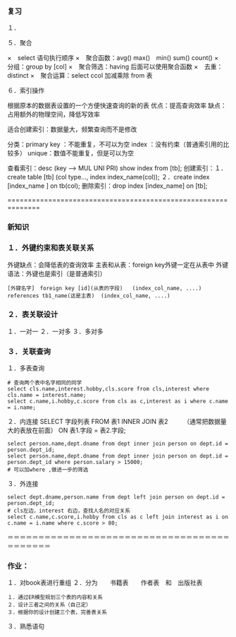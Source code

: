 ### 复习

１．

５．聚合

×　select 语句执行顺序
×　聚合函数：avg()    max()　min()   sum()   count()
×　分组：group by  [col]
×　聚合筛选：having  后面可以使用聚合函数
×　去重：distinct
×　聚合运算：select   ccol 加减乘除  from 表

６．索引操作

根据原本的数据表设置的一个方便快速查询的新的表
优点：提高查询效率
缺点：占用额外的物理空间，降低写效率

适合创建索引：数据量大，频繁查询而不是修改

分类：primary key ：不能重复，不可以为空
			index ：没有约束（普通索引用的比较多）
			unique：数值不能重复，但是可以为空

查看索引：desc      (key  -->  MUL  UNI   PRI)
					 show index from [tb];
创建索引：１．create  table  [tb]  (col type...,  index   index_name(col));
					  ２．create index   [index_name ]  on tb(col);
删除索引：drop index 	[index_name]	 on [tb];

==============================================================

### 新知识

### １．外键约束和表关联关系

外键缺点：会降低表的查询效率
主表和从表：foreign key外键一定在从表中
外键语法：外键也是索引（是普通索引）

```mysql
[外键名字]　foreign key [id](从表的字段)   (index_col_name, ....)
references tb1_name(这是主表)  (index_col_name, ....)
```

### ２．表关联设计

１．一对一
２．一对多
３．多对多

### ３．关联查询

１．多表查询

```mysql
# 查询两个表中名字相同的同学
select cls.name,interest.hobby,cls.score from cls,interest where cls.name = interest.name;
select c.name,i.hobby,c.score from cls as c,interest as i where c.name = i.name;
```

２．内连接
SELECT 字段列表
FROM 表1 INNER JOIN 表2　　　（通常把数据量大的表放在前面）
ON 表1.字段 = 表2.字段;

```mysql
select person.name,dept.dname from dept inner join person on dept.id = person.dept_id;
select person.name,dept.dname from dept inner join person on dept.id = person.dept_id where person.salary > 15000;
# 可以加where ,做进一步的筛选
```

３．外连接

```mysql
select dept.dname,person.name from dept left join person on dept.id = person.dept_id;
# cls左边，interest 右边，查找人名的对应关系
select c.name,c.score,i.hobby from cls as c left join interest as i on c.name = i.name where c.score > 80;
```



＝＝＝＝＝＝＝＝＝＝＝＝＝＝＝＝＝＝＝＝＝＝＝＝＝＝＝＝＝＝＝＝＝＝＝＝＝＝＝＝＝＝＝

### 作业：

１．对book表进行重组
２．分为　　书籍表　　作者表　和　出版社表

```
１．通过ER模型规划三个表的内容和关系
２．设计三者之间的关系（自己定）
３．根据你的设计创建三个表，完善表关系
```

３．熟悉语句





























